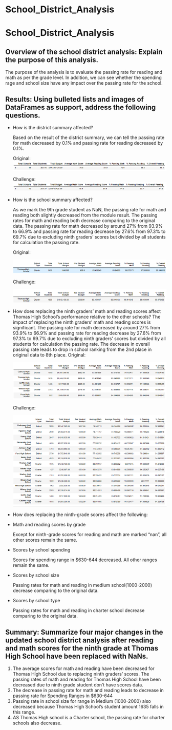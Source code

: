 # School_District_Analysis
# School_District_Analysis
## Overview of the school district analysis: Explain the purpose of this analysis.
  The purpose of the analysis is to evaluate the passing rate for reading and math as per the grade level. In addition, we can see whether the spending rage and school size have any impact over the passing rate for the school.
## Results: Using bulleted lists and images of DataFrames as support, address the following questions.

- How is the district summary affected?
  
  Based on the result of the district summary, we can tell the passing rate for math decreased by 0.1% and passing rate for reading decreased by 0.1%. 
  
  Original:
  ![](Resources/district_summary_original.PNG)
  
  Challenge:
  ![](Resources/district_summary_challenge.PNG)
  
- How is the school summary affected?
  
  As we mark the 9th grade student as NaN, the passing rate for math and reading both slightly decreased from the module result. The passing rates for math and reading both decrease comparing to the original data. The passing rate for math decreased by around 27% from 93.9% to 66.9% and passing rate for reading decrease by 27.6% from 97.3% to 69.7% due to excluding ninth graders’ scores but divided by all students for calculation the passing rate.
  
  Original:
  
  ![](Resources/School_summary_original.PNG)
  
  Challenge:
  
  ![](Resources/School_summary_challenge.PNG)
  
- How does replacing the ninth graders’ math and reading scores affect Thomas High School’s performance relative to the other schools?
  The impact of replacing the ninth graders’ math and reading scores is significant. The passing rate for math decreased by around 27% from 93.9% to 66.9% and passing rate for reading decrease by 27.6% from 97.3% to 69.7% due to excluding ninth graders’ scores but divided by all students for calculation the passing rate. The decrease in overall passing rate leads to drop in school ranking from the 2nd place in original data to  8th place.
  Original:
  
  ![](Resources/School_rank_summary_original.PNG)
  
  Challenge:
  
  ![](Resources/School_rank_summary_challenge.PNG)
  
  
- How does replacing the ninth-grade scores affect the following:
- Math and reading scores by grade

  Except for ninth-grade scores for reading and math are marked “nan”, all other scores remain the same.
  
- Scores by school spending

  Scores for spending range in $630-644 decreased. All other ranges remain the same.
  
- Scores by school size

  Passing rates for math and reading in medium school(1000-2000) decrease comparing to the original data.
  
- Scores by school type

  Passing rates for math and reading in charter school decrease comparing to the original data.
  

## Summary: Summarize four major changes in the updated school district analysis after reading and math scores for the ninth grade at Thomas High School have been replaced with NaNs.
  1.	The average scores for math and reading have been decreased for Thomas High School due to replacing ninth graders’ scores.
The passing rates of math and reading for Thomas High School have been decreased due to ninth grade student don’t have scores data.
  2.	The decrease in passing rate for math and reading leads to decrease in passing rate for Spending Ranges in $630-644
  3.	Passing rate in school size for range in Medium (1000-2000) also decreased because Thomas High School’s student amount 1635 falls in this range.
  4.	AS Thomas High school is a Charter school, the passing rate for charter schools also decrease.

